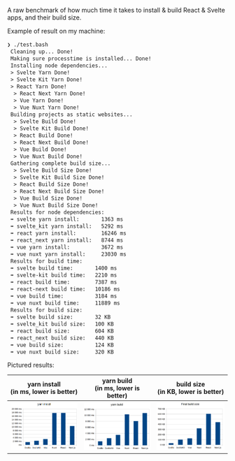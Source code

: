 A raw benchmark of how much time it takes to install & build React & Svelte apps, and their build size.

Example of result on my machine:

```
❯ ./test.bash
 Cleaning up... Done!
 Making sure processtime is installed... Done!
 Installing node dependencies...
 > Svelte Yarn Done!
 > Svelte Kit Yarn Done!
 > React Yarn Done!
  > React Next Yarn Done!
  > Vue Yarn Done!
  > Vue Nuxt Yarn Done!
 Building projects as static websites...
  > Svelte Build Done!
  > Svelte Kit Build Done!
  > React Build Done!
  > React Next Build Done!
  > Vue Build Done!
  > Vue Nuxt Build Done!
 Gathering complete build size...
  > Svelte Build Size Done!
  > Svelte Kit Build Size Done!
  > React Build Size Done!
  > React Next Build Size Done!
  > Vue Build Size Done!
  > Vue Nuxt Build Size Done!
 Results for node dependencies:
 ➡ svelte yarn install:       1363 ms
 ➡ svelte_kit yarn install:   5292 ms
 ➡ react yarn install:        16246 ms
 ➡ react_next yarn install:   8744 ms
 ➡ vue yarn install:          3672 ms
 ➡ vue nuxt yarn install:     23030 ms
 Results for build time:
 ➡ svelte build time:       1400 ms
 ➡ svelte-kit build time:   2210 ms
 ➡ react build time:        7387 ms
 ➡ react-next build time:   10186 ms
 ➡ vue build time:          3184 ms
 ➡ vue nuxt build time:     11889 ms
 Results for build size:
 ➡ svelte build size:       32 KB
 ➡ svelte_kit build size:   100 KB
 ➡ react build size:        604 KB
 ➡ react_next build size:   440 KB
 ➡ vue build size:          124 KB
 ➡ vue nuxt build size:     320 KB
```

Pictured results:

| yarn install<br>(in ms, lower is better) | yarn build<br>(in ms, lower is better) | build size<br>(in KB, lower is better) |
| --- | --- | --- |
| ![](./docs/yarn_install.png) | ![](./docs/yarn_build.png) | ![](./docs/build_size.png) |

